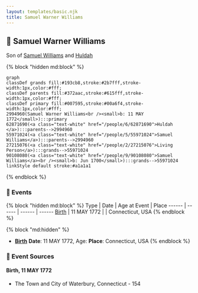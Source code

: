 ```yaml
---
layout: templates/basic.njk
title: Samuel Warner Williams
---
```

## 🔵 Samuel Warner Williams

Son of [Samuel Williams](/people/5/55971024) and [Huldah ](/people/6/62871690)

{% block "hidden md:block" %}
```mermaid
graph
classDef grands fill:#193cb8,stroke:#2b7fff,stroke-width:1px,color:#fff;
classDef parents fill:#372aac,stroke:#615fff,stroke-width:1px,color:#fff;
classDef primary fill:#007595,stroke:#00a6f4,stroke-width:1px,color:#fff;
2994960(Samuel Warner Williams<br /><small>b: 11 MAY 1772</small>):::primary
62871690(<a class="text-white" href="/people/6/62871690">Huldah </a>):::parents-->2994960
55971024(<a class="text-white" href="/people/5/55971024">Samuel Williams</a>):::parents-->2994960
27215076(<a class="text-white" href="/people/2/27215076">Living Person</a>):::grands-->55971024
90108080(<a class="text-white" href="/people/9/90108080">Samuel Williams</a><br /><small>b: Jun 1700</small>):::grands-->55971024
linkStyle default stroke:#a1a1a1
```
{% endblock %}

### 📆 Events

{% block "hidden md:block" %}
Type | Date | Age at Event | Place
------ | ------ | ------ | ------
[Birth](#event-event-2) | 11 MAY 1772 |  | Connecticut, USA
{% endblock %}

{% block "md:hidden" %}
- **[Birth](#event-event-2)**
**Date**: 11 MAY 1772, Age:
**Place**: Connecticut, USA
{% endblock %}

### 📰 Event Sources

#### <a id="event-event-2"></a> Birth, 11 MAY 1772
* The Town and City of Waterbury, Connecticut  - 154